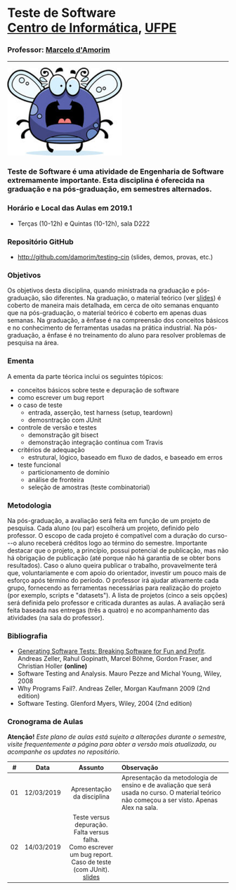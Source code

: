 # Teste de Software <br> [Centro de Informática](http://www.cin.ufpe.br), [UFPE](http://www.ufpe.br) 
### Professor: [Marcelo d'Amorim](http://cin.ufpe.br/~damorim/)
<hr>

<img src="img/scared-bug-clipart-1.jpg" height=200 class="img-responsive" alt="Odeio teste de software!"></div>

<!--
### Instrutores
-->

### Teste de Software é uma atividade de Engenharia de Software extremamente importante. Esta disciplina é oferecida na graduação e na pós-graduação, em semestres alternados. 


### Horário e Local das Aulas em 2019.1
* Terças (10-12h) e Quintas (10-12h), sala D222

### Repositório GitHub
- http://github.com/damorim/testing-cin (slides, demos, provas, etc.)

### Objetivos

Os objetivos desta disciplina, quando ministrada na graduação e pós-graduação, são diferentes. Na graduação, o material teórico (ver [slides](/slides.pptx)) é coberto de maneira mais detalhada, em cerca de oito semanas enquanto que na pós-graduação, o material teórico é coberto em apenas duas semanas. Na graduação, a ênfase é na compreensão dos conceitos básicos e no conhecimento de ferramentas usadas na prática industrial. Na pós-graduação, a ênfase é no treinamento do aluno para resolver problemas de pesquisa na área. 


### Ementa

A ementa da parte téorica inclui os seguintes tópicos:

* conceitos básicos sobre teste e depuração de software
* como escrever um bug report
* o caso de teste 
  * entrada, asserção, test harness (setup, teardown)
  * demosntração com JUnit
* controle de versão e testes
  * demonstração git bisect
  * demonstração integração contínua com Travis
* critérios de adequação
  * estrutural, lógico, baseado em fluxo de dados, e baseado em erros
* teste funcional
  * particionamento de domínio
  * análise de fronteira
  * seleção de amostras (teste combinatorial)


### Metodologia

Na pós-graduação, a avaliação será feita em função de um projeto de pesquisa. Cada aluno (ou par) escolherá um projeto, definido pelo professor. O escopo de cada projeto é compatível com a duração do curso---o aluno receberá créditos logo ao término do semestre. Importante destacar que o projeto, a princípio, possui potencial de publicação, mas não há obrigação de publicação (até porque não há garantia de se obter bons resultados). Caso o aluno queira publicar o trabalho, provavelmente terá que, voluntariamente e com apoio do orientador, investir um pouco mais de esforço após término do período. O professor irá ajudar ativamente cada grupo, fornecendo as ferramentas necessárias para realização do projeto (por exemplo, scripts e "datasets"). A lista de projetos (cinco a seis opções) será definida pelo professor e criticada durantes as aulas. A avaliação será feita baseada nas entregas (três a quatro) e no acompanhamento das atividades (na sala do professor).

### Bibliografia
- [Generating Software Tests: Breaking Software for Fun and Profit](https://www.fuzzingbook.org/). Andreas Zeller, Rahul Gopinath, Marcel Böhme, Gordon Fraser, and Christian Holler <b>(online)</b>
- Software Testing and Analysis. Mauro Pezze and Michal Young, Wiley, 2008  
- Why Programs Fail?. Andreas Zeller, Morgan Kaufmann 2009 (2nd edition)
- Software Testing. Glenford Myers, Wiley, 2004 (2nd edition)

<!---
### Recursos

- [Google Classroom](http://classroom.google.com) - Código:  5ub3mb5


### Ferramentas
- [Antlr (ANother Tool for Language Recognition)](https://www.antlr.org/)
- [LLVM](https://llvm.org/)

### Avaliação
* (`N1`+`N2`)/2, onde:
  * `N1` = `Prova1` (70%) + `Aulas práticas` (30%)
    * `Prova1` = Teste com [assunto dado até o momento
    * `Aulas práticas` = 3 Tarefas passadas durante primeira unidade
  * `N2` = `Prova2` (70%) + `Mini projeto` (30%)
    * `Prova2` = Teste com [assunto dado a partir de Prova1 
    * `Mini Projeto` = Projeto da cadeira
* `Final`: Teste com todo o assunto da matéria

- Observação:
  - Trabalhos **“CTRL-C + CTRL-V”** terão nota **zero** (vale tanto para cópia de colegas, como para trabalhos copiados da internet).

### Provas anteriores
- [Clique aqui](/provas)

### Notas
- [Clique aqui](alunos.md)

--->

### Cronograma de Aulas

**Atenção!** 
*Este plano de aulas está sujeito a alterações durante o semestre, visite frequentemente a página para obter a versão mais atualizada, ou acompanhe os updates no repositório.*

| # | Data | Assunto | Observação |
|:---:|:----:|:----------------------:|:----------------------|
| 01 | 12/03/2019 | Apresentação da disciplina | Apresentação da metodologia de ensino e de avaliação que será usada no curso. O material teórico não começou a ser visto. Apenas Alex na sala. |
| 02 | 14/03/2019 | Teste versus depuração.<br> Falta versus falha.<br> Como escrever um bug report.<br> Caso de teste (com JUnit).<br>[slides](/slides.pptx) |   |